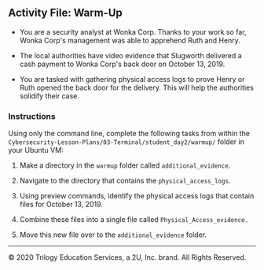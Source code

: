 ## Activity File: Warm-Up

- You are a security analyst at Wonka Corp. Thanks to your work so far, Wonka Corp's management was able to apprehend Ruth and Henry.

- The local authorities have video evidence that Slugworth delivered a cash payment to Wonka Corp's back door on October 13, 2019.

- You are tasked with gathering physical access logs to prove Henry or Ruth opened the back door for the delivery. This will help the authorities solidify their case.

### Instructions

Using only the command line, complete the following tasks from within the `Cybersecurity-Lesson-Plans/03-Terminal/student_day2/warmup/` folder in your Ubuntu VM:
  
  1. Make a directory in the `warmup` folder called `additional_evidence`.

  2. Navigate to the directory that contains the `physical_access_logs`.

  3. Using preview commands, identify the physical access logs that contain files for October 13, 2019.

  4. Combine these files into a single file called `Physical_Access_evidence.`
  
  5. Move this new file over to the `additional_evidence` folder.
  
---
© 2020 Trilogy Education Services, a 2U, Inc. brand. All Rights Reserved.
